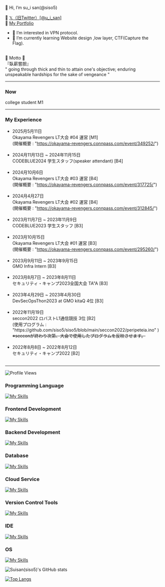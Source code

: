 👋 Hi, I’m su_i san(@siso5)

🐾 <a href="https://x.com/u_i_san" target="_blank"> 𝕏（旧Twitter）[@u_i_san]</a><br>
🐥 <a href="https://portfolio.peripeteiagrus.net" target="_blank"> My Portfolio</a>

- 👀 I’m interested in VPN protocol.
- 🌱 I’m currently learning Website design ,low layer, CTF(Capture the Flag).

<br>
🌱 Motto 🌱 <br>
『臥薪嘗胆』<br>
 " going through thick and thin to attain one's objective; enduring unspeakable hardships for the sake of vengeance "<br>



<hr>

 ### Now

college student M1

 
<hr>
<h3>My Experience</h3>

<ul>
<li>
2025月5月11日 <br>  Okayama Revengers LT大会 #04 運営 [M1]<br>(開催概要 : "<a href="https://okayama-revengers.connpass.com/event/349252/" target="_blank">https://okayama-revengers.connpass.com/event/349252/</a>")
</li>
<br>

<li>
2024月11月13日 ~ 2024年11月15日 <br>  CODEBLUE2024 学生スタッフ(speaker attendant) [B4]
</li>
<br>

<li>
2024月10月6日 <br>  Okayama Revengers LT大会 #03 運営 [B4]<br>(開催概要 : "<a href="https://okayama-revengers.connpass.com/event/317725/" target="_blank">https://okayama-revengers.connpass.com/event/317725/</a>")
</li>
<br>
 
<li>
2024月4月27日 <br>  Okayama Revengers LT大会 #02 運営 [B4]<br>(開催概要 : "<a href="https://okayama-revengers.connpass.com/event/312845/" target="_blank">https://okayama-revengers.connpass.com/event/312845/</a>")
</li>
<br>


<li>
2023月11月7日 ~ 2023年11月9日 <br>  CODEBLUE2023 学生スタッフ [B3]
</li>
<br>


<li>
2023月10月15日 <br>  Okayama Revengers LT大会 #01 運営 [B3]<br>(開催概要 : "<a href="https://okayama-revengers.connpass.com/event/295260/" target="_blank">https://okayama-revengers.connpass.com/event/295260/</a>")
</li>
<br>
 
<li>
2023月9月11日 ~ 2023年9月15日 <br>  GMO Infra Intern [B3]
</li>
<br>

<li>
2023月8月7日 ~ 2023年8月11日 <br> セキュリティ・キャンプ2023全国大会 TA"A [B3]
</li>

<br>

<li>
2023年4月29日 ~ 2023年4月30日 <br> DevSecOpsThon2023 at GMO kitaQ 4位 [B3]
</li>

<br>

<li>
2022年11月19日 <br> seccon2022 ロバストL1通信競技 3位 [B2]<br>(使用プログラム : "https://github.com/siso5/siso5/blob/main/seccon2022/peripeteia.ino" )
</li>
 <s>※secconが終わり次第、大会で使用したプログラムを反映させます。</s>
 <br>
 <br>
<li>
2022年8月8日 ~ 2022年8月12日 <br> セキュリティ・キャンプ2022 [B2]
</li>

<br>

</ul>
</h5>
<hr>

![Profile Views](https://img.shields.io/badge/Profile-Views-blue)

### Programming Language
[![My Skills](https://skillicons.dev/icons?i=c,cpp,cs,php,javascript)](https://skillicons.dev)

### Frontend Development
[![My Skills](https://skillicons.dev/icons?i=html,css,svelte,react)](https://skillicons.dev)

### Backend Development
[![My Skills](https://skillicons.dev/icons?i=nodejs,nginx)](https://skillicons.dev)

### Database
[![My Skills](https://skillicons.dev/icons?i=postgresql,mongodb,mysql,redis)](https://skillicons.dev)

### Cloud Service
[![My Skills](https://skillicons.dev/icons?i=aws)](https://skillicons.dev)


### Version Control Tools
[![My Skills](https://skillicons.dev/icons?i=git,github,gitlab)](https://skillicons.dev)

### IDE
[![My Skills](https://skillicons.dev/icons?i=visualstudio,vscode)](https://skillicons.dev)

### OS
[![My Skills](https://skillicons.dev/icons?i=linux,ubuntu,kaillinux,mac)](https://skillicons.dev)

![Suisan(siso5)'s GitHub stats](https://github-readme-stats.vercel.app/api?username=siso5&show_icons=true&theme=radical)

[![Top Langs](https://github-readme-stats.vercel.app/api/top-langs/?username=siso5)](https://github.com/anuraghazra/github-readme-stats)


<!---
siso5/siso5 is a ✨ special ✨ repository because its `README.md` (this file) appears on your GitHub profile.
You can click the Preview link to take a look at your changes.
--->
